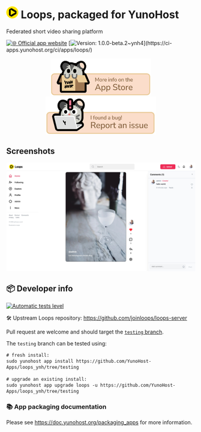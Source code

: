 <!--
N.B.: This README was automatically generated by <https://github.com/YunoHost/apps_tools/blob/main/readme_generator>
It shall NOT be edited by hand.
-->

<h1>
  <img src="https://raw.githubusercontent.com/YunoHost/apps/main/logos/loops.png" width="32px" alt="Logo of Loops">
  Loops, packaged for YunoHost
</h1>

Federated short video sharing platform

[![🌐 Official app website](https://img.shields.io/badge/Official_app_website-darkgreen?style=for-the-badge)](https://joinloops.org)
[![Version: 1.0.0-beta.2~ynh4](https://img.shields.io/badge/Version-1.0.0--beta.2~ynh4-rgb(18,138,11)?style=for-the-badge)](https://ci-apps.yunohost.org/ci/apps/loops/)

<div align="center">
<a href="https://apps.yunohost.org/app/loops"><img height="100px" src="https://github.com/YunoHost/yunohost-artwork/raw/refs/heads/main/badges/neopossum-badges/badge_more_info_on_the_appstore.svg"/></a>
<a href="https://github.com/YunoHost-Apps/loops_ynh/issues"><img height="100px" src="https://github.com/YunoHost/yunohost-artwork/raw/refs/heads/main/badges/neopossum-badges/badge_report_an_issue.svg"/></a>
</div>


## Screenshots
![Screenshot of Loops](./doc/screenshots/screenshot.jpeg)

## 📦 Developer info

[![Automatic tests level](https://apps.yunohost.org/badge/cilevel/loops)](https://ci-apps.yunohost.org/ci/apps/loops/)

🛠️ Upstream Loops repository: <https://github.com/joinloops/loops-server>

Pull request are welcome and should target the [`testing` branch](https://github.com/YunoHost-Apps/loops_ynh/tree/testing).

The `testing` branch can be tested using:
```
# fresh install:
sudo yunohost app install https://github.com/YunoHost-Apps/loops_ynh/tree/testing

# upgrade an existing install:
sudo yunohost app upgrade loops -u https://github.com/YunoHost-Apps/loops_ynh/tree/testing
```

### 📚 App packaging documentation

Please see <https://doc.yunohost.org/packaging_apps> for more information.